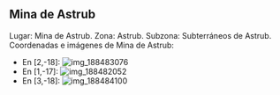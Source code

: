 ## Mina de Astrub
Lugar: Mina de Astrub.
Zona: Astrub.
Subzona: Subterráneos de Astrub.
Coordenadas e imágenes de Mina de Astrub:
- En [2,-18]: ![img_188483076](https://media.discordapp.net/attachments/1115311447145193482/1115342844043993240/188483076.jpg)
- En [1,-17]: ![img_188482052](https://media.discordapp.net/attachments/1115311447145193482/1115342835550519316/188482052.jpg)
- En [3,-18]: ![img_188484100](https://media.discordapp.net/attachments/1115311447145193482/1115342869960605786/188484100.jpg)